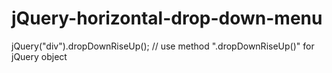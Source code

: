 # jQuery-horizontal-drop-down-menu

jQuery("div").dropDownRiseUp(); // use method ".dropDownRiseUp()" for jQuery object